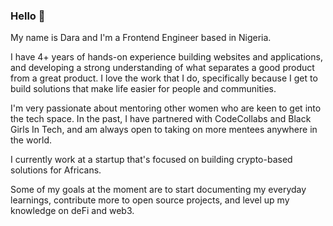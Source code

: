 ### Hello 👋

My name is Dara and I'm a Frontend Engineer based in Nigeria.

I have 4+ years of hands-on experience building websites and applications, and developing a strong understanding of what separates a good product from a great product. I love the work that I do, specifically because I get to build solutions that make life easier for people and communities.

I'm very passionate about mentoring other women who are keen to get into the tech space. In the past, I have partnered with CodeCollabs and Black Girls In Tech, and am always open to taking on more mentees anywhere in the world.

I currently work at a startup that's focused on building crypto-based solutions for Africans. 

Some of my goals at the moment are to start documenting my everyday learnings, contribute more to open source projects, and level up my knowledge on deFi and web3.


<!--
**daraolayebi/daraolayebi** is a ✨ _special_ ✨ repository because its `README.md` (this file) appears on your GitHub profile.

Here are some ideas to get you started:

- 🔭 I’m currently working on ...
- 🌱 I’m currently learning ...
- 👯 I’m looking to collaborate on ...
- 🤔 I’m looking for help with ...
- 💬 Ask me about ...
- 📫 How to reach me: ...
- 😄 Pronouns: ...
- ⚡ Fun fact: ...
-->
